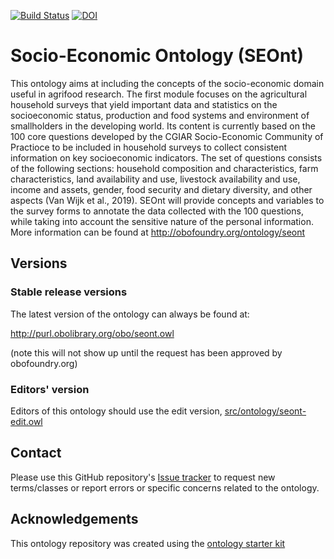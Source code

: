 [![Build Status](https://travis-ci.org/AgriculturalSemantics/seont.svg?branch=master)](https://travis-ci.org/AgriculturalSemantics/seont)
[![DOI](https://zenodo.org/badge/13996/AgriculturalSemantics/seont.svg)](https://zenodo.org/badge/latestdoi/13996/AgriculturalSemantics/seont)

# Socio-Economic Ontology (SEOnt)

This ontology aims at including the concepts of the socio-economic domain useful in agrifood research. The first module focuses on the agricultural household surveys that yield important data and statistics on the socioeconomic status, production and food systems and environment of smallholders in the developing world. Its content is currently based on the 100 core questions developed by the CGIAR Socio-Economic Community of Practioce to be included in household surveys to collect consistent information on key socioeconomic indicators. The set of questions consists of the following sections: household composition and characteristics, farm characteristics, land availability and use, livestock availability and use, income and assets, gender, food security and dietary diversity, and other aspects (Van Wijk et al., 2019).  SEOnt will provide concepts and variables to the survey forms to annotate the data collected with the 100 questions, while taking into account the sensitive nature of the personal information. 
More information can be found at http://obofoundry.org/ontology/seont

## Versions

### Stable release versions

The latest version of the ontology can always be found at:

http://purl.obolibrary.org/obo/seont.owl

(note this will not show up until the request has been approved by obofoundry.org)

### Editors' version

Editors of this ontology should use the edit version, [src/ontology/seont-edit.owl](src/ontology/seont-edit.owl)

## Contact

Please use this GitHub repository's [Issue tracker](https://github.com/AgriculturalSemantics/seont/issues) to request new terms/classes or report errors or specific concerns related to the ontology.

## Acknowledgements

This ontology repository was created using the [ontology starter kit](https://github.com/INCATools/ontology-starter-kit)
